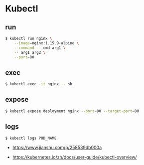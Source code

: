 # Kubectl

## run

```bash
$ kubectl run nginx \
    --image=nginx:1.15.9-alpine \
    --command -- cmd arg1 \
    -- arg1 arg2 \
    --port=80
```

## exec

```bash
$ kubectl exec -it nginx -- sh
```

## expose

```bash
$ kubectl expose deployment nginx --port=80 --target-port=80
```

## logs

```bash
$ kubectl logs POD_NAME
```

* https://www.jianshu.com/p/258539db000a

* https://kubernetes.io/zh/docs/user-guide/kubectl-overview/
